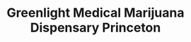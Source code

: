 ---
title: "Greenlight Medical Marijuana Dispensary Princeton"
url: /princeton/greenlight-medical-marijuana-dispensary-princeton/
shop: Hanf
---